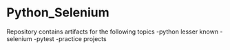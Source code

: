 # Python_Selenium
Repository contains artifacts for the following topics
-python lesser known
-selenium 
-pytest 
-practice projects
